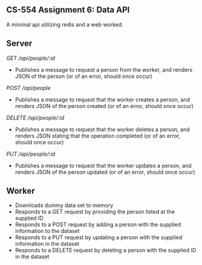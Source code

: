 ## CS-554 Assignment 6: Data API

A minimal api utilizing redis and a web worked.

## Server
_GET /api/people/:id_
- Publishes a message to request a person from the worker, and renders JSON of the person (or of an error, should once occur)

_POST /api/people_
- Publishes a message to request that the worker creates a person, and renders JSON of the person created (or of an error, should once occur)

_DELETE /api/people/:id_
- Publishes a message to request that the worker deletes a person, and renders JSON stating that the operation completed (or of an error, should once occur)

_PUT /api/people/:id_
- Publishes a message to request that the worker updates a person, and renders JSON of the person updated (or of an error, should once occur)

## Worker
- Downloads dummy data set to memory
- Responds to a GET request by providing the person listed at the supplied ID
- Responds to a POST request by adding a person with the supplied information to the dataset
- Responds to a PUT request by updating a person with the supplied information in the dataset
- Responds to a DELETE request by deleting a person with the supplied ID in the dataset
